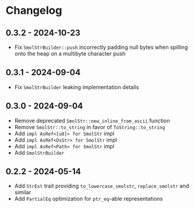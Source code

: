 # Changelog

## 0.3.2 - 2024-10-23

- Fix `SmolStrBuilder::push` incorrectly padding null bytes when spilling onto the heap on a
  multibyte character push

## 0.3.1 - 2024-09-04

- Fix `SmolStrBuilder` leaking implementation details

## 0.3.0 - 2024-09-04

- Remove deprecated `SmolStr::new_inline_from_ascii` function
- Remove `SmolStr::to_string` in favor of `ToString::to_string`
- Add `impl AsRef<[u8]> for SmolStr` impl
- Add `impl AsRef<OsStr> for SmolStr` impl
- Add `impl AsRef<Path> for SmolStr` impl
- Add `SmolStrBuilder`

## 0.2.2 - 2024-05-14

- Add `StrExt` trait providing `to_lowercase_smolstr`, `replace_smolstr` and similar
- Add `PartialEq` optimization for `ptr_eq`-able representations
